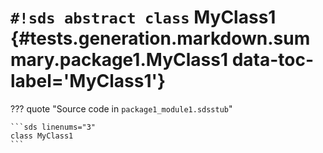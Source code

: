 # `#!sds abstract class` MyClass1 {#tests.generation.markdown.summary.package1.MyClass1 data-toc-label='MyClass1'}

??? quote "Source code in `package1_module1.sdsstub`"

    ```sds linenums="3"
    class MyClass1
    ```
